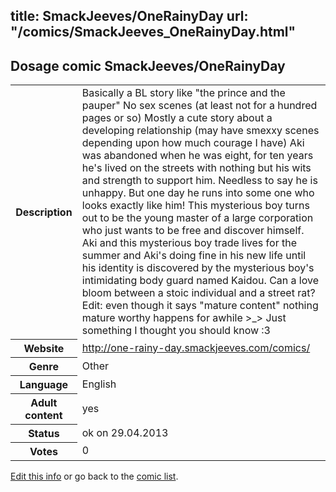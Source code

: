 title: SmackJeeves/OneRainyDay
url: "/comics/SmackJeeves_OneRainyDay.html"
---
Dosage comic SmackJeeves/OneRainyDay
-----------------------------------------

<p id="msg"></p>
<script type="text/javascript">
if (window.location.search === '?edit_info_mail=sent_ok') {
  var elem = document.getElementById("msg");
  elem.innerHTML = 'Edited information sucessfully sent.';
  elem.className = 'ok';
}
</script>
<table class="comicinfo">
<tr>
<th>Description</th><td>Basically a BL story like &quot;the prince and the pauper&quot; No sex scenes (at least not for a hundred pages or so) Mostly a cute story about a developing relationship (may have smexxy scenes depending upon how much courage I have) Aki was abandoned when he was eight, for ten years he's lived on the streets with nothing but his wits and strength to support him. Needless to say he is unhappy. But one day he runs into some one who looks exactly like him! This mysterious boy turns out to be the young master of a large corporation who just wants to be free and discover himself. Aki and this mysterious boy trade lives for the summer and Aki's doing fine in his new life until his identity is discovered by the mysterious boy's intimidating body guard named Kaidou. Can a love bloom between a stoic individual and a street rat? Edit: even though it says &quot;mature content&quot; nothing mature worthy happens for awhile &gt;_&gt; Just something I thought you should know :3</td>
</tr>
<tr>
<th>Website</th><td><a href="http://one-rainy-day.smackjeeves.com/comics/">http://one-rainy-day.smackjeeves.com/comics/</a></td>
</tr>
<tr>
<th>Genre</th><td>Other</td>
</tr>
<tr>
<th>Language</th><td>English</td>
</tr>
<tr>
<th>Adult content</th><td>yes</td>
</tr>
<tr>
<th>Status</th><td>ok on 29.04.2013</td>
</tr>
<tr>
<th>Votes</th><td>0</td>
</tr>
</table>

[Edit this info](SmackJeeves_OneRainyDay_edit.html) or go back to the [comic list](../comic-index.html).
